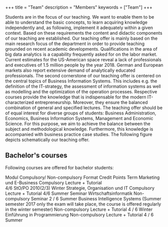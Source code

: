 +++
title = "Team"
description = "Members"
keywords = ["Team"]
+++

Students are in the focus of our teaching. We want to enable them to be able to understand the basic concepts, to learn acquiring knowledge independently and, as following, implement it adequately within a given context. Based on these requirements the content and didactic components of our teaching are established.
Our teaching offer is mainly based on the main research focus of the department in order to provide teaching grounded on recent academic developments. Qualifications in the area of big data analytics is a capability frequently asked for on the labor market. Current estimates for the US-American space reveal a lack of professionals and executives of 1.5 million people by the year 2018. German and European markets also report extensive demand of analytically educated professionals.
The second cornerstone of our teaching offer is centered on the central topics of Business Information Systems. This includes e.g. the definition of the IT-strategy, the assessment of information systems as well as modelling and the optimization of the operation processes. Respective courses provide the knowledge that is indispensable for the modern IT-characterized entrepreneurship. Moreover, they ensure the balanced combination of general and specified lectures.
The teaching offer should be of equal interest for diverse groups of students: Business Administration, Economics, Business Information Systems, Management and Economic Science. For this purpose, we aim to achieve the balance between the subject and methodological knowledge. Furthermore, this knowledge is accompanied with business practice case studies.
The following figure depicts schematically our teaching offer.



## Bachelor's courses

Following courses are offered for bachelor students:
 
Modul
Compulsory/  Non-compulsory
Format
Credit Points
Term
Marketing und E-Business	Compulsory	Lecture + Tutorial	
4/6
StO/PO 2010(2/3)
Winter
Strategie, Organisation und IT	Compulsory	Lecture + Tutorial	 4/6	Summer
Seminar Wirtschaftsinformatik
Non-compulsory
Seminar
2 / 6
Summer
Business Intelligence Systems
(Summer semester 2017 only the exam will take place, the course is offered regularly in the winter semester)
Non-compulsory
Lecture + Tutorial
4 / 6
Winter
Einführung in Programmierung	Non-compulsory	Lecture + Tutorial	4 / 6	Summer



